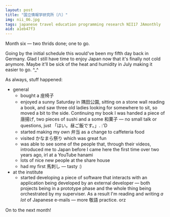 ```yaml
---
layout: post
title: "国立情報学研究所〔六〕"
img: nii_06.jpg
tags: japanese travel education programming research NII17 JAmonthly
aid: a1eb47f3
---
```


Month six — two thrids done; one to go.

Going by the initial schedule this would've been my fifth day back in Germany. Glad I still have time to enjoy Japan now that it's finally not cold anymore. Maybe it'll be sick of the heat and humidity in July making it easier to go. ^_^    

As always, stuff happened:

* general
    * bought a <span class="mixlang"><span class="swap" swap="Japanese chair with no legs"><span class="inner">座椅子</span></span></span>
    * enjoyed a sunny Saturday in <span class="mixlang"><span class="swap" swap="Sumida Park"><span class="inner">隅田公園</span></span></span>, sitting on a stone wall reading a book, and saw three old ladies looking for somewhere to sit, so moved a bit to the side. Continuing my book I was handed a piece of <span class="mixlang"><span class="swap" swap="fried chicken"><span class="inner">唐揚げ</span></span></span>, two pieces of sushi and a some <span class="mixlang"><span class="swap" swap="Japanese sweets"><span class="inner">和菓子</span></span></span> — no small talk or questions, just <span class="mixlang"><span class="swap" swap="&quot;Here. That's your lunch.&quot;"><span class="inner">「はい。昼ご飯です。」</span></span></span>. :'D
    * started making my own <span class="mixlang"><span class="swap" swap="lunch boxes"><span class="inner">弁当</span></span></span> as a change to caffeteria food 
    * visited <span class="mixlang"><span class="swap" swap="the Kanamara festival"><span class="inner">かなまら祭り</span></span></span> which was great fun
    * was able to see some of the people that, through their videos, introduced me to Japan before I came here the first time over two years ago, irl at a YouTube hanami
    * lots of nice new people at the share house
    * had my first <span class="mixlang"><span class="swap" swap="basashi (raw, sliced horse meat)"><span class="inner">馬刺し</span></span></span> — tasty :)
* at the institute
    * started developing a piece of software that interacts with an application being developed by an external developer — both projects being in a prototype phase and the whole thing being orchestrated by my superviser. As a result I'm reading and writing *a lot* of Japanese e-mails — more <span class="mixlang"><span class="swap" swap="formal Japanese"><span class="inner">敬語</span></span></span> practice. orz

On to the next month!
